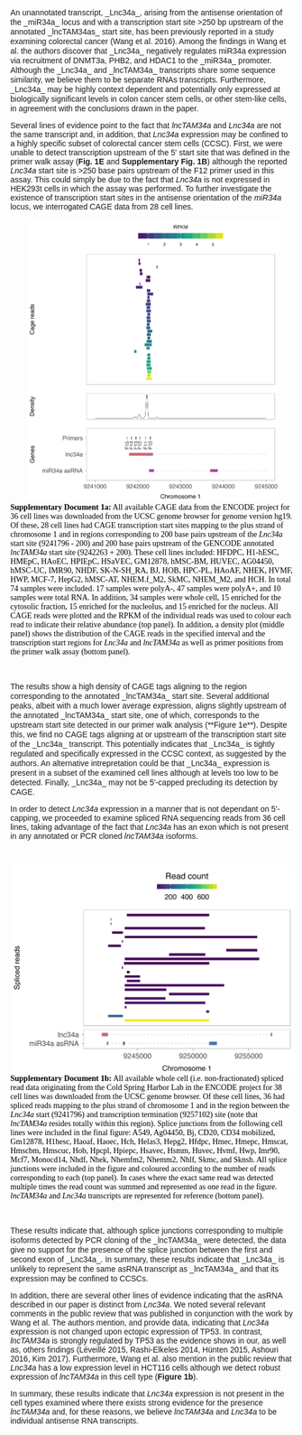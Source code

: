 <style> 
.caption { 
  color: Black; 
  font-family: "Times New Roman", Times, serif;
  font-size: 1.0em; 
}
</style>

<span style="font-family: Arial; font-size: 1em;">
An unannotated transcript, _Lnc34a_, arising from the antisense orientation of the _miR34a_ locus and with a transcription start site >250 bp upstream of the annotated _lncTAM34as_ start site, has been previously reported in a study examining colorectal cancer (Wang et al. 2016). Among the findings in Wang et al. the authors discover that _Lnc34a_ negatively regulates miR34a expression via recruitment of DNMT3a, PHB2, and HDAC1 to the _miR34a_ promoter. Although the _Lnc34a_ and _lncTAM34a_ transcripts share some sequence similarity, we believe them to be separate RNAs transcripts. Furthermore, _Lnc34a_ may be highly context dependent and potentially only expressed at biologically significant levels in colon cancer stem cells, or other stem-like cells, in agreement with the conclusions drawn in the paper.

Several lines of evidence point to the fact that _lncTAM34a_ and _Lnc34a_ are not the same transcript and, in addition, that _Lnc34a_ expression may be confined to a highly specific subset of colorectal cancer stem cells (CCSC). First, we were unable to detect transcription upstream of the 5' start site that was defined in the primer walk assay (**Fig. 1E** and **Supplementary Fig. 1B**) although the reported _Lnc34a_ start site is >250 base pairs upstream of the F12 primer used in this assay. This could simply be due to the fact that _Lnc34a_ is not expressed in HEK293t cells in which the assay was performed. To further investigate the existence of transcription start sites in the antisense orientation of the _miR34a_ locus, we interrogated CAGE data from 28 cell lines. 
</span>

<center><img src="https://github.com/GranderLab/miR34a_asRNA_project/raw/master/inst/lnc34a_cage/lnc34a_cage.png" height="500px" /></center>

<div class="caption">
<strong>Supplementary Document 1a:</strong> All available CAGE data from the ENCODE project for 36 cell lines was downloaded from the UCSC genome browser for genome version hg19. Of these, 28 cell lines had CAGE transcription start sites mapping to the plus strand of chromosome 1 and in regions corresponding to 200 base pairs upstream of the <i>Lnc34a</i> start site (9241796 - 200) and 200 base pairs upstream of the GENCODE annotated <i>lncTAM34a</i> start site (9242263 + 200). These cell lines included: HFDPC, H1-hESC, HMEpC, HAoEC, HPIEpC, HSaVEC, GM12878, hMSC-BM, HUVEC, AG04450, hMSC-UC, IMR90, NHDF, SK-N-SH_RA, BJ, HOB, HPC-PL, HAoAF, NHEK, HVMF, HWP, MCF-7, HepG2, hMSC-AT, NHEM.f_M2, SkMC, NHEM_M2, and HCH. In total 74 samples were included. 17 samples were polyA-, 47 samples were polyA+, and 10 samples were total RNA. In addition, 34 samples were whole cell, 15 enriched for the cytosolic fraction, 15 enriched for the nucleolus, and 15 enriched for the nucleus. All CAGE reads were plotted and the RPKM of the individual reads was used to colour each read to indicate their relative abundance (top panel). In addition, a density plot (middle panel) shows the distribution of the CAGE reads in the specified interval and the transcription start regions for <i>Lnc34a</i> and <i>lncTAM34a</i> as well as primer positions from the primer walk assay (bottom panel).
</div>

<p style="page-break-after: always;">&nbsp;</p>

<span style="font-family: Arial; font-size: 1em;">
The results show a high density of CAGE tags aligning to the region corresponding to the annotated _lncTAM34a_ start site. Several additional peaks, albeit with a much lower average expression, aligns slightly upstream of the annotated _lncTAM34a_ start site, one of which, corresponds to the upstream start site detected in our primer walk analysis (**Figure 1e**). Despite this, we find no CAGE tags aligning at or upstream of the transcription start site of the _Lnc34a_ transcript. This potentially indicates that _Lnc34a_ is tightly regulated and specifically expressed in the CCSC context, as suggested by the authors. An alternative intrepretation could be that _Lnc34a_ expression is present in a subset of the examined cell lines although at levels too low to be detected. Finally, _Lnc34a_ may not be 5'-capped precluding its detection by CAGE.

In order to detect _Lnc34a_ expression in a manner that is not dependant on 5'-capping, we proceeded to examine spliced RNA sequencing reads from 36 cell lines, taking advantage of the fact that _Lnc34a_ has an exon which is not present in any annotated or PCR cloned _lncTAM34a_ isoforms. 
</span>

<p style="page-break-after: always;">&nbsp;</p>

<center><img src="https://github.com/GranderLab/miR34a_asRNA_project/raw/master/inst/lnc34a_splice_jnc/lnc34a_splice_jnc.png" style="display: block; margin: auto;" /></center>

<div class="caption">
<strong>Supplementary Document 1b:</strong>  All available whole cell (i.e. non-fractionated) spliced read data originating from the Cold Spring Harbor Lab in the ENCODE  project for 38 cell lines was downloaded from the UCSC genome browser. Of these cell lines, 36 had spliced reads mapping to the plus strand of chromosome 1 and in the region between the <i>Lnc34a</i> start (9241796) and transcription termination (9257102) site (note that <i>lncTAM34a</i> resides totally within this region). Splice junctions from the following cell lines were included in the final figure: A549, Ag04450, Bj, CD20, CD34 mobilized, Gm12878, H1hesc, Haoaf, Haoec, Hch, Helas3, Hepg2, Hfdpc, Hmec, Hmepc, Hmscat, Hmscbm, Hmscuc, Hob, Hpcpl, Hpiepc, Hsavec, Hsmm, Huvec, Hvmf, Hwp, Imr90, Mcf7, Monocd14, Nhdf, Nhek, Nhemfm2, Nhemm2, Nhlf, Skmc, and Sknsh. All splice junctions were included in the figure and coloured according to the number of reads corresponding to each (top panel). In cases where the exact same read was detected multiple times the read count was summed and represented as one read in the figure. <i>lncTAM34a</i> and <i>Lnc34a</i> transcripts are represented for reference (bottom panel).
</div>

<p style="page-break-after: always;">&nbsp;</p>

<span style="font-family: Arial; font-size: 1em;">
These results indicate that, although splice junctions corresponding to multiple isoforms detected by PCR cloning of the _lncTAM34a_ were detected, the data give no support for the presence of the splice junction between the first and second exon of _Lnc34a_. In summary, these results indicate that _Lnc34a_ is unlikely to represent the same asRNA transcript as _lncTAM34a_ and that its expression may be confined to CCSCs.

In addition, there are several other lines of evidence indicating that the asRNA described in our paper is distinct from _Lnc34a_. We noted several relevant comments in the public review that was published in conjunction with the work by Wang et al. The authors mention, and provide data, indicating that _Lnc34a_ expression is not changed upon ectopic expression of TP53. In contrast, _lncTAM34a_ is strongly regulated by TP53 as the evidence shows in our, as well as, others findings (Léveillé 2015, Rashi-Elkeles 2014, Hünten 2015, Ashouri 2016, Kim 2017). Furthermore, Wang et al. also mention in the public review that _Lnc34a_ has a low expression level in HCT116 cells although we detect robust expression of _lncTAM34a_ in this cell type (**Figure 1b**).

In summary, these results indicate that _Lnc34a_ expression is not present in the cell types examined where there exists strong evidence for the presence _lncTAM34a_ and, for these reasons, we believe _lncTAM34a_ and _Lnc34a_ to be individual antisense RNA transcripts.
</span>

